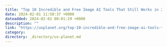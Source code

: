 ```yaml
---
title: "Top 10 Incredible and Free Image AI Tools That Still Works in 2024"
date: 2024-02-01 11:50:37 +0000
dateadded: 2024-02-02 00:01:29 +0000
description: ""
link: "https://uxplanet.org/top-10-incredible-and-free-image-ai-tools-that-still-works-in-2024-87f2b5a03213?source=rss----819cc2aaeee0---4"
category:
directory: _directory/ux-planet.md
---
```


